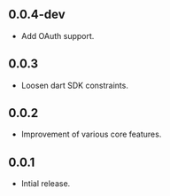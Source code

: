 ## 0.0.4-dev

- Add OAuth support.

## 0.0.3

- Loosen dart SDK constraints.

## 0.0.2

- Improvement of various core features.

## 0.0.1

- Intial release.
